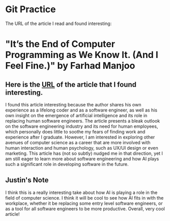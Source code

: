 # Git Practice

The URL of the article I read and found interesting:

# "It’s the End of Computer Programming as We Know It. (And I Feel Fine.)" by Farhad Manjoo

## Here is the [URL](https://nytimes.com/2023/06/02/opinion/ai-coding.html?searchResultPosition=4) of the article that I found interesting.

I found this article interesting because the author shares his own experience as a lifelong coder and as a software engineer, as well as his own insight on the emergence of artificial intelligence and its role in replacing human software engineers. The article presents a bleak outlook on the software engineering industry and its need for human employees, which personally does little to soothe my fears of finding work and experience after I graduate. However, I am interested in exploring other avenues of computer science as a career that are more involved with human interaction and human psychology, such as UX/UI design or even marketing. This article has (not so subtly) nudged me in that direction, yet I am still eager to learn more about software engineering and how AI plays such a significant role in developing software in the future.

## Justin's Note

I think this is a really interesting take about how AI is playing a role in the field of computer science. I think it will be cool to see how AI fits in with the workplace, whether it be replacing some entry level software engineers, or as a tool for all software engineers to be more productive. Overall, very cool article!
